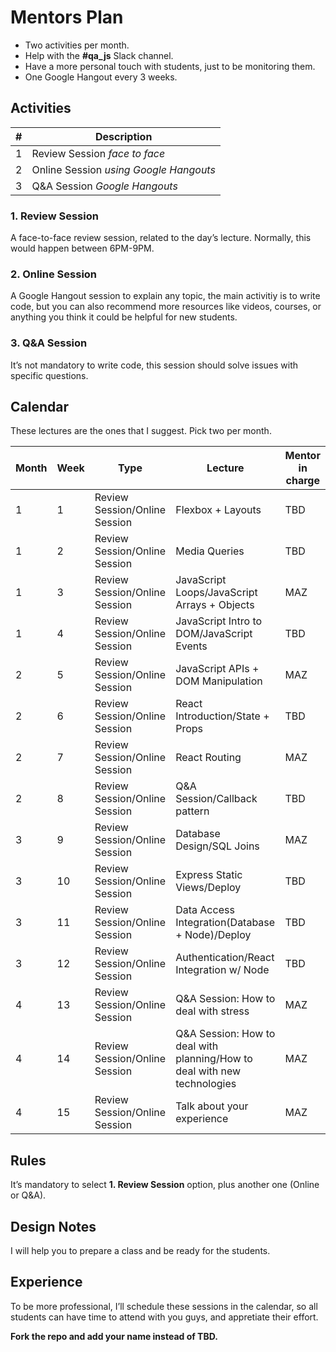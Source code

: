 # Mentors Plan

+ Two activities per month.
+ Help with the **#qa_js** Slack channel.
+ Have a more personal touch with students, just to be monitoring them.
+ One Google Hangout every 3 weeks.

## Activities

|#|Description|
|-|-----------|
|1|Review Session _face to face_|
|2|Online Session _using Google Hangouts_|
|3|Q&A Session _Google Hangouts_|

### 1. Review Session

A face-to-face review session, related to the day’s lecture. Normally, this would happen between 6PM-9PM.

### 2. Online Session

A Google Hangout session to explain any topic, the main activitiy is to write code, but you can also recommend more resources like videos, courses, or anything you think it could be helpful for new students.

### 3. Q&A Session

It’s not mandatory to write code, this session should solve issues with specific questions.

## Calendar

These lectures are the ones that I suggest. Pick two per month.

|Month|Week|Type|Lecture|Mentor in charge|
|-----|----|----|-------|----------------|
|1|1|Review Session/Online Session|Flexbox + Layouts|TBD|
|1|2|Review Session/Online Session|Media Queries|TBD|
|1|3|Review Session/Online Session|JavaScript Loops/JavaScript Arrays + Objects|MAZ|
|1|4|Review Session/Online Session|JavaScript Intro to DOM/JavaScript Events|TBD|
|2|5|Review Session/Online Session|JavaScript APIs + DOM Manipulation|MAZ|
|2|6|Review Session/Online Session|React Introduction/State + Props|TBD|
|2|7|Review Session/Online Session|React Routing|MAZ|
|2|8|Review Session/Online Session|Q&A Session/Callback pattern|TBD|
|3|9|Review Session/Online Session|Database Design/SQL Joins|MAZ|
|3|10|Review Session/Online Session|Express Static Views/Deploy|TBD|
|3|11|Review Session/Online Session|Data Access Integration(Database + Node)/Deploy|TBD|
|3|12|Review Session/Online Session|Authentication/React Integration w/ Node|TBD|
|4|13|Review Session/Online Session|Q&A Session: How to deal with stress|MAZ|
|4|14|Review Session/Online Session|Q&A Session: How to deal with planning/How to deal with new technologies|MAZ|
|4|15|Review Session/Online Session|Talk about your experience|MAZ|

## Rules

It’s mandatory to select **1. Review Session** option, plus another one (Online or Q&A).

## Design Notes

I will help you to prepare a class and be ready for the students.

## Experience

To be more professional, I’ll schedule these sessions in the calendar, so all students can have time to attend with you guys, and appretiate their effort.

**Fork the repo and add your name instead of TBD.**
